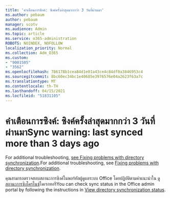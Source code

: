 ```yaml
---
title: 'คําเตือนการซิงค์: ซิงค์ครั้งล่าสุดมากกว่า 3 วันที่ผ่านมา'
ms.author: pebaum
author: pebaum
manager: scotv
ms.audience: Admin
ms.topic: article
ms.service: o365-administration
ROBOTS: NOINDEX, NOFOLLOW
localization_priority: Normal
ms.collection: Adm_O365
ms.custom:
- "9001505"
- "3562"
ms.openlocfilehash: 786178b1cea84d1e01a43ce4c84df0a3846953c4
ms.sourcegitcommit: 8bc60ec34bc1e40685e3976576e04a2623f63a7c
ms.translationtype: MT
ms.contentlocale: th-TH
ms.lasthandoff: 04/15/2021
ms.locfileid: "51831105"
---
```

# <a name="sync-warning-last-synced-more-than-3-days-ago"></a><span data-ttu-id="1b2f7-102">คําเตือนการซิงค์: ซิงค์ครั้งล่าสุดมากกว่า 3 วันที่ผ่านมา</span><span class="sxs-lookup"><span data-stu-id="1b2f7-102">Sync warning: last synced more than 3 days ago</span></span>

<span data-ttu-id="1b2f7-103">For additional troubleshooting, [see Fixing problems with directory synchronization](https://docs.microsoft.com/office365/enterprise/fix-problems-with-directory-synchronization).</span><span class="sxs-lookup"><span data-stu-id="1b2f7-103">For additional troubleshooting, see [Fixing problems with directory synchronization](https://docs.microsoft.com/office365/enterprise/fix-problems-with-directory-synchronization).</span></span>

<span data-ttu-id="1b2f7-104">คุณสามารถตรวจสอบสถานะการซิงค์ในพอร์ทัลผู้ดูแลระบบ Office โดยปฏิบัติตามคําแนะนําใน [ดูสถานะการซิงโครไนซ์](https://docs.microsoft.com/office365/enterprise/view-directory-synchronization-status)ไดเรกทอรี</span><span class="sxs-lookup"><span data-stu-id="1b2f7-104">You can check sync status in the Office admin portal by following the instructions in [View directory synchronization status](https://docs.microsoft.com/office365/enterprise/view-directory-synchronization-status).</span></span>

